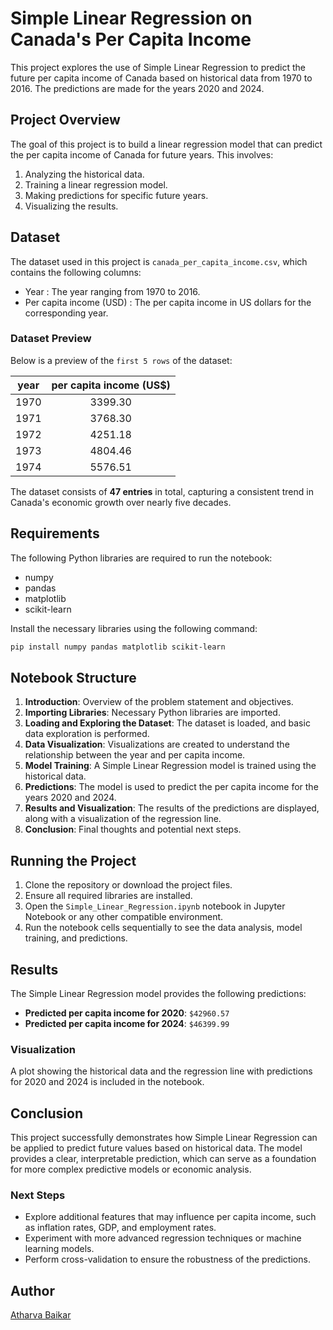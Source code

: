 
# Simple Linear Regression on Canada's Per Capita Income

This project explores the use of Simple Linear Regression to predict the future per capita income of Canada based on historical data from 1970 to 2016. The predictions are made for the years 2020 and 2024.

## Project Overview

The goal of this project is to build a linear regression model that can predict the per capita income of Canada for future years. This involves:

1. Analyzing the historical data.
2. Training a linear regression model.
3. Making predictions for specific future years.
4. Visualizing the results.

## Dataset

The dataset used in this project is `canada_per_capita_income.csv`, which contains the following columns:

- Year : The year ranging from 1970 to 2016.
- Per capita income (USD) : The per capita income in US dollars for the corresponding year.

### Dataset Preview

Below is a preview of the `first 5 rows` of the dataset:

| year | per capita income (US$) |
|:----:|:-----------------------:|
| 1970 | 3399.30                 |
| 1971 | 3768.30                 |
| 1972 | 4251.18                 |
| 1973 | 4804.46                 |
| 1974 | 5576.51                 |

The dataset consists of **47 entries** in total, capturing a consistent trend in Canada's economic growth over nearly five decades.

## Requirements

The following Python libraries are required to run the notebook:

- numpy
- pandas
- matplotlib
- scikit-learn

Install the necessary libraries using the following command:

```bash
pip install numpy pandas matplotlib scikit-learn
```

## Notebook Structure

1. **Introduction**: Overview of the problem statement and objectives.
2. **Importing Libraries**: Necessary Python libraries are imported.
3. **Loading and Exploring the Dataset**: The dataset is loaded, and basic data exploration is performed.
4. **Data Visualization**: Visualizations are created to understand the relationship between the year and per capita income.
5. **Model Training**: A Simple Linear Regression model is trained using the historical data.
6. **Predictions**: The model is used to predict the per capita income for the years 2020 and 2024.
7. **Results and Visualization**: The results of the predictions are displayed, along with a visualization of the regression line.
8. **Conclusion**: Final thoughts and potential next steps.

## Running the Project

1. Clone the repository or download the project files.
2. Ensure all required libraries are installed.
3. Open the `Simple_Linear_Regression.ipynb` notebook in Jupyter Notebook or any other compatible environment.
4. Run the notebook cells sequentially to see the data analysis, model training, and predictions.

## Results

The Simple Linear Regression model provides the following predictions:

- **Predicted per capita income for 2020**: `$42960.57`
- **Predicted per capita income for 2024**: `$46399.99`

### Visualization

A plot showing the historical data and the regression line with predictions for 2020 and 2024 is included in the notebook.

## Conclusion

This project successfully demonstrates how Simple Linear Regression can be applied to predict future values based on historical data. The model provides a clear, interpretable prediction, which can serve as a foundation for more complex predictive models or economic analysis.

### Next Steps

- Explore additional features that may influence per capita income, such as inflation rates, GDP, and employment rates.
- Experiment with more advanced regression techniques or machine learning models.
- Perform cross-validation to ensure the robustness of the predictions.

## Author
[Atharva Baikar](https://github.com/DarkGuardian641)
